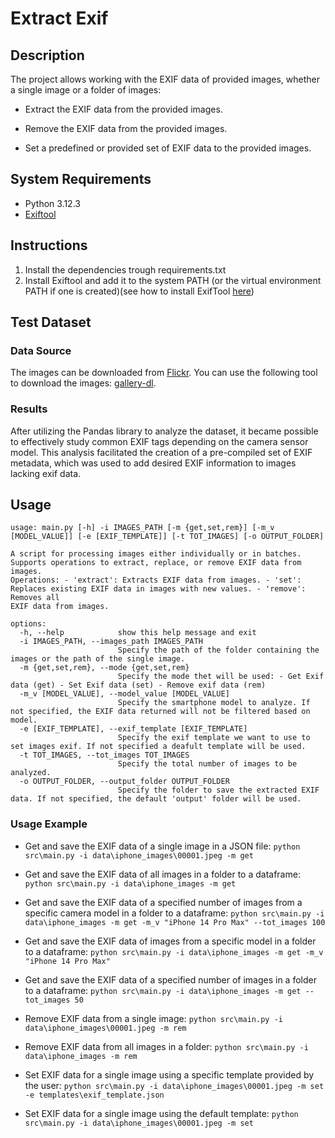 # Extract Exif

## Description
The project allows working with the EXIF data of provided images, whether a single image or a folder of images:

- Extract the EXIF data from the provided images.

- Remove the EXIF data from the provided images.

- Set a predefined or provided set of EXIF data to the provided images.

## System Requirements
- Python 3.12.3
- [Exiftool](https://exiftool.org/)


## Instructions
1. Install the dependencies trough requirements.txt
2. Install Exiftool and add it to the system PATH (or the virtual environment PATH if one is created)(see how to install ExifTool [here](https://exiftool.org/install.html))


## Test Dataset

### Data Source
The images can be downloaded from [Flickr](https://www.flickr.com/).
You can use the following tool to download the images: [gallery-dl](https://github.com/mikf/gallery-dl).

### Results
After utilizing the Pandas library to analyze the dataset, it became possible to effectively study common EXIF tags depending on the camera sensor model. This analysis facilitated the creation of a pre-compiled set of EXIF metadata, which was used to add desired EXIF information to images lacking exif data.




## Usage
```
usage: main.py [-h] -i IMAGES_PATH [-m {get,set,rem}] [-m_v [MODEL_VALUE]] [-e [EXIF_TEMPLATE]] [-t TOT_IMAGES] [-o OUTPUT_FOLDER]

A script for processing images either individually or in batches. Supports operations to extract, replace, or remove EXIF data from images.
Operations: - 'extract': Extracts EXIF data from images. - 'set': Replaces existing EXIF data in images with new values. - 'remove': Removes all  
EXIF data from images.

options:
  -h, --help            show this help message and exit
  -i IMAGES_PATH, --images_path IMAGES_PATH
                        Specify the path of the folder containing the images or the path of the single image.
  -m {get,set,rem}, --mode {get,set,rem}
                        Specify the mode thet will be used: - Get Exif data (get) - Set Exif data (set) - Remove exif data (rem)
  -m_v [MODEL_VALUE], --model_value [MODEL_VALUE]
                        Specify the smartphone model to analyze. If not specified, the EXIF data returned will not be filtered based on model.
  -e [EXIF_TEMPLATE], --exif_template [EXIF_TEMPLATE]
                        Specify the exif template we want to use to set images exif. If not specified a deafult template will be used.
  -t TOT_IMAGES, --tot_images TOT_IMAGES
                        Specify the total number of images to be analyzed.
  -o OUTPUT_FOLDER, --output_folder OUTPUT_FOLDER
                        Specify the folder to save the extracted EXIF data. If not specified, the default 'output' folder will be used.
```

### Usage Example

- Get and save the EXIF data of a single image in a JSON file: `python src\main.py -i data\iphone_images\00001.jpeg -m get`

- Get and save the EXIF data of all images in a folder to a dataframe: `python src\main.py -i data\iphone_images -m get`

- Get and save the EXIF data of a specified number of images from a specific camera model in a folder to a dataframe: `python src\main.py -i data\iphone_images -m get -m_v "iPhone 14 Pro Max" --tot_images 100`

- Get and save the EXIF data of images from a specific model in a folder to a dataframe: `python src\main.py -i data\iphone_images -m get -m_v "iPhone 14 Pro Max"`

- Get and save the EXIF data of a specified number of images in a folder to a dataframe: `python src\main.py -i data\iphone_images -m get --tot_images 50`

- Remove EXIF data from a single image: `python src\main.py -i data\iphone_images\00001.jpeg -m rem`

- Remove EXIF data from all images in a folder: `python src\main.py -i data\iphone_images -m rem`

- Set EXIF data for a single image using a specific template provided by the user: `python src\main.py -i data\iphone_images\00001.jpeg -m set -e templates\exif_template.json`

<!-- TODO;- Set EXIF data for all images in a folder using a specific template: `python src\main.py -i data\iphone_images -m set -e templates\exif_template.json` -->

- Set EXIF data for a single image using the default template: `python src\main.py -i data\iphone_images\00001.jpeg -m set`

<!-- - Set EXIF data for all images in a folder using the default template: `python src\main.py -i data\iphone_images -m set` -->

